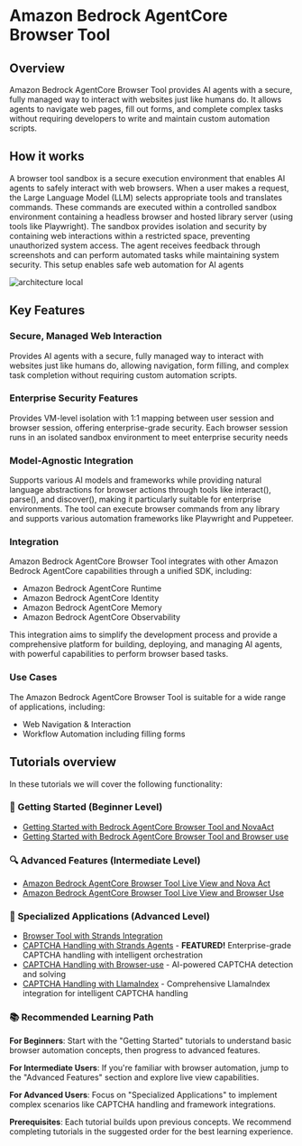 # Amazon Bedrock AgentCore Browser Tool

## Overview

Amazon Bedrock AgentCore Browser Tool provides AI agents with a secure, fully managed way to interact with websites just like humans do. It allows agents to navigate web pages, fill out forms, and complete complex tasks without requiring developers to write and maintain custom automation scripts.

## How it works

A browser tool sandbox is a secure execution environment that enables AI agents to safely interact with web browsers. When a user makes a request, the Large Language Model (LLM) selects appropriate tools and translates commands. These commands are executed within a controlled sandbox environment containing a headless browser and hosted library server (using tools like Playwright). The sandbox provides isolation and security by containing web interactions within a restricted space, preventing unauthorized system access. The agent receives feedback through screenshots and can perform automated tasks while maintaining system security. This setup enables safe web automation for AI agents

![architecture local](../02-Agent-Core-browser-tool/images/browser-tool.png)

## Key Features

### Secure, Managed Web Interaction

Provides AI agents with a secure, fully managed way to interact with websites just like humans do, allowing navigation, form filling, and complex task completion without requiring custom automation scripts.

### Enterprise Security Features

Provides VM-level isolation with 1:1 mapping between user session and browser session, offering enterprise-grade security. Each browser session runs in an isolated sandbox environment to meet enterprise security needs

### Model-Agnostic Integration

Supports various AI models and frameworks while providing natural language abstractions for browser actions through tools like interact(), parse(), and discover(), making it particularly suitable for enterprise environments. The tool can execute browser commands from any library and supports various automation frameworks like Playwright and Puppeteer.

### Integration

Amazon Bedrock AgentCore Browser Tool integrates with other Amazon Bedrock AgentCore capabilities through a unified SDK, including:

- Amazon Bedrock AgentCore Runtime
- Amazon Bedrock AgentCore Identity
- Amazon Bedrock AgentCore Memory
- Amazon Bedrock AgentCore Observability

This integration aims to simplify the development process and provide a comprehensive platform for building, deploying, and managing AI agents, with powerful capabilities to perform browser based tasks.

### Use Cases

The Amazon Bedrock AgentCore Browser Tool is suitable for a wide range of applications, including:

- Web Navigation & Interaction
- Workflow Automation including filling forms

## Tutorials overview

In these tutorials we will cover the following functionality:

### 🚀 Getting Started (Beginner Level)
- [Getting Started with Bedrock AgentCore Browser Tool and NovaAct](01-browser-with-NovaAct/01_getting_started-agentcore-browser-tool-with-nova-act.ipynb)
- [Getting Started with Bedrock AgentCore Browser Tool and Browser use](02-browser-with-browserUse/getting_started-agentcore-browser-tool-with-browser-use.ipynb)

### 🔍 Advanced Features (Intermediate Level)
- [Amazon Bedrock AgentCore Browser Tool Live View and Nova Act](01-browser-with-NovaAct/02_agentcore-browser-tool-live-view-with-nova-act.ipynb)
- [Amazon Bedrock AgentCore Browser Tool Live View and Browser Use](02-browser-with-browserUse/agentcore-browser-tool-live-view-with-browser-use.ipynb)

### 🤖 Specialized Applications (Advanced Level)
- [Browser Tool with Strands Integration](03-browser-tool-with-strands/README.md)
- [CAPTCHA Handling with Strands Agents](04-captcha-handling-tutorials/strands/README.md) - **FEATURED!** Enterprise-grade CAPTCHA handling with intelligent orchestration
- [CAPTCHA Handling with Browser-use](04-captcha-handling-tutorials/browser-use/README.md) - AI-powered CAPTCHA detection and solving
- [CAPTCHA Handling with LlamaIndex](04-captcha-handling-tutorials/llamaindex/README.md) - Comprehensive LlamaIndex integration for intelligent CAPTCHA handling

### 📚 Recommended Learning Path

**For Beginners**: Start with the "Getting Started" tutorials to understand basic browser automation concepts, then progress to advanced features.

**For Intermediate Users**: If you're familiar with browser automation, jump to the "Advanced Features" section and explore live view capabilities.

**For Advanced Users**: Focus on "Specialized Applications" to implement complex scenarios like CAPTCHA handling and framework integrations.

**Prerequisites**: Each tutorial builds upon previous concepts. We recommend completing tutorials in the suggested order for the best learning experience.
